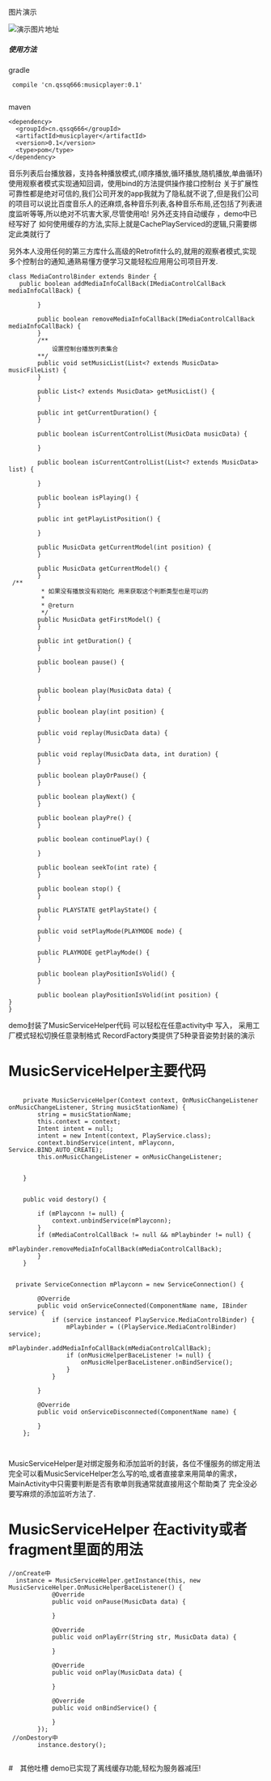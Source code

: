 
 图片演示

![演示图片地址](https://github.com/qssq/musicplayer/blob/master/Pictures/1.gif)

##### 使用方法

gradle
```
 compile 'cn.qssq666:musicplayer:0.1'


```

maven

```
<dependency>
  <groupId>cn.qssq666</groupId>
  <artifactId>musicplayer</artifactId>
  <version>0.1</version>
  <type>pom</type>
</dependency>
```

音乐列表后台播放器，支持各种播放模式,(顺序播放,循环播放,随机播放,单曲循环)使用观察者模式实现通知回调，使用bind的方法提供操作接口控制台
关于扩展性可靠性都是绝对可信的,我们公司开发的app我就为了隐私就不说了,但是我们公司的项目可以说比百度音乐人的还麻烦,各种音乐列表,各种音乐布局,还包括了列表进度监听等等,所以绝对不坑害大家,尽管使用哈!
另外还支持自动缓存 ，demo中已经写好了 如何使用缓存的方法,实际上就是CachePlayServiced的逻辑,只需要绑定此类就行了

另外本人没用任何的第三方库什么高级的Retrofit什么的,就用的观察者模式,实现多个控制台的通知,通熟易懂方便学习又能轻松应用用公司项目开发.
 


```
class MediaControlBinder extends Binder { 
   public boolean addMediaInfoCallBack(IMediaControlCallBack mediaInfoCallBack) {

        }

        public boolean removeMediaInfoCallBack(IMediaControlCallBack mediaInfoCallBack) {
        }
        /**
            设置控制台播放列表集合
        **/
        public void setMusicList(List<? extends MusicData> musicFileList) {
        }

        public List<? extends MusicData> getMusicList() {
        }

        public int getCurrentDuration() {
        }

        public boolean isCurrentControlList(MusicData musicData) {

        }

        public boolean isCurrentControlList(List<? extends MusicData> list) {

        }

        public boolean isPlaying() {
        }

        public int getPlayListPosition() {

        }

        public MusicData getCurrentModel(int position) {
        }

        public MusicData getCurrentModel() {
        }
 /**
         * 如果没有播放没有初始化 用来获取这个判断类型也是可以的
         *
         * @return
         */
        public MusicData getFirstModel() {
        }

        public int getDuration() {
        }

        public boolean pause() {
        }


        public boolean play(MusicData data) {
        }

        public boolean play(int position) {
        }

        public void replay(MusicData data) {
        }

        public void replay(MusicData data, int duration) {
        }

        public boolean playOrPause() {
        }

        public boolean playNext() {
        }

        public boolean playPre() {
        }

        public boolean continuePlay() {

        }

        public boolean seekTo(int rate) {
        }

        public boolean stop() {
        }

        public PLAYSTATE getPlayState() {
        }

        public void setPlayMode(PLAYMODE mode) {
        }

        public PLAYMODE getPlayMode() {
        }

        public boolean playPositionIsVolid() {
        }

        public boolean playPositionIsVolid(int position) {
}
}
```


demo封装了MusicServiceHelper代码 可以轻松在任意activity中 写入，
采用工厂模式轻松切换任意录制格式 RecordFactory类提供了5种录音姿势封装的演示
# MusicServiceHelper主要代码

```

    private MusicServiceHelper(Context context, OnMusicChangeListener onMusicChangeListener, String musicStationName) {
        string = musicStationName;
        this.context = context;
        Intent intent = null;
        intent = new Intent(context, PlayService.class);
        context.bindService(intent, mPlayconn, Service.BIND_AUTO_CREATE);
        this.onMusicChangeListener = onMusicChangeListener;


    }


    public void destory() {

        if (mPlayconn != null) {
            context.unbindService(mPlayconn);
        }
        if (mMediaControlCallBack != null && mPlaybinder != null) {
            mPlaybinder.removeMediaInfoCallBack(mMediaControlCallBack);
        }
    }


  private ServiceConnection mPlayconn = new ServiceConnection() {

        @Override
        public void onServiceConnected(ComponentName name, IBinder service) {
            if (service instanceof PlayService.MediaControlBinder) {
                mPlaybinder = ((PlayService.MediaControlBinder) service);
                mPlaybinder.addMediaInfoCallBack(mMediaControlCallBack);
                if (onMusicHelperBaceListener != null) {
                    onMusicHelperBaceListener.onBindService();
                }
            }

        }

        @Override
        public void onServiceDisconnected(ComponentName name) {

        }
    };
     
     
```
MusicServiceHelper是对绑定服务和添加监听的封装，各位不懂服务的绑定用法完全可以看MusicServiceHelper怎么写的哈,或者直接拿来用简单的需求，MainActivity中只需要判断是否有歌单则我通常就直接用这个帮助类了
完全没必要写麻烦的添加监听方法了.

# MusicServiceHelper 在activity或者fragment里面的用法


```
//onCreate中
  instance = MusicServiceHelper.getInstance(this, new MusicServiceHelper.OnMusicHelperBaceListener() {
            @Override
            public void onPause(MusicData data) {

            }

            @Override
            public void onPlayErr(String str, MusicData data) {

            }

            @Override
            public void onPlay(MusicData data) {

            }

            @Override
            public void onBindService() {

            }
        });
 //onDestory中
        instance.destory();


```


#　其他吐槽
demo已实现了离线缓存功能,轻松为服务器减压!